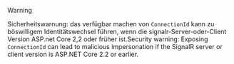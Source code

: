 > [!WARNING]
> <span data-ttu-id="8b317-101">Sicherheitswarnung: das verfügbar machen von `ConnectionId` kann zu böswilligem Identitätswechsel führen, wenn die signalr-Server-oder-Client Version ASP.net Core 2,2 oder früher ist.</span><span class="sxs-lookup"><span data-stu-id="8b317-101">Security warning: Exposing `ConnectionId` can lead to malicious impersonation if the SignalR server or client version is ASP.NET Core 2.2 or earlier.</span></span>
